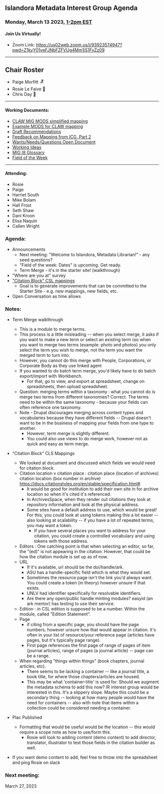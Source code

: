 ## Islandora Metadata Interest Group Agenda
### Monday, March 13 2023, [1-2pm EST](http://www.thetimezoneconverter.com/?t=1%20pm&tz=Toronto&) 
#### Join Us Virtually!
* Zoom Link: https://us02web.zoom.us/j/93923574947?pwd=Z1kyY01veFJNbFZFVUg4Mm1jS1FyZz09

---
## Chair Roster
* Paige Morfitt 🪑
* Rosie Le Faive 📝
* Chris Day 🧶
---

#### Working Documents:
* [CLAW MIG MODS simplified mapping](https://docs.google.com/spreadsheets/d/18u2qFJ014IIxlVpM3JXfDEFccwBZcoFsjbBGpvL0jJI/edit#gid=0)
* [Example MODS for CLAW mapping](https://docs.google.com/spreadsheets/d/1C2Xie7HUDSgRT5v4ldoJvlNdoXz2GHAPvL3PE3TOKW8/edit#gid=1829081124)
* [Draft Recommendations](https://docs.google.com/document/d/15qSO9YcALtYSqd6CUuGx0t8FwUJ5pPwVPz0PA5rU898/edit#heading=h.f9r6knw0rjvu)
* [Feedback on Mapping from ICG, Part 2](https://docs.google.com/document/d/11OpqMMCXM1TFXgsr4yyTQ_cH9DabnD31p7JnuTRQl28/edit?invite=CMWvruEI&ts=5e66437f)
* [Wants/Needs/Questions Open Document](https://docs.google.com/document/d/12Kpb6826TNPzzMuyPS0sESa9TLnmljQmeioWbaPeEdA/edit)
* [Working Ideas](https://github.com/islandora-interest-groups/Islandora-Metadata-Interest-Group/blob/main/working_docs/ideas_and_topics.md)
* [MIG I8 Glossary](https://docs.google.com/document/d/1cfPYFVV9qvvz2VjBRdYUN0CB7AyVDuG-GYavQ27DuBk/edit#heading=h.9fr9xw70meix)
* [Field of the Week](https://docs.google.com/document/d/1rk0o_0byzeHrSKst0Feval_QeVZmo2DeIP0Mk3jaaFc/edit)

---

#### Attending:
* Rosie 
* Paige
* Harriet South
* Mike Bolam 
* Hall Frost
* Seth Shaw
* Dani Kroon
* Elisa Naquin
* Callen Wright



### Agenda: 
* Announcements
  * Next meeting: "Welcome to Islandora, Metadata Librarian!"  - any seed questions?
  * "Field of the week: Dates" is upcoming. Get ready.
  * Term Merge - it's in the starter site! (walkthrough)
* "Where are you at" survey
* ["Citation Block" CSL mappings](https://docs.google.com/spreadsheets/d/1_pSX624v2hMqkwBG0lO26adFStd-1SGvLBdPG3ix6Qs/edit#gid=0)
    * Goal is to generate improvements that can be committed to the Starter Site - e.g. new mappings, new fields, etc. 
* Open Conversation as time allows


### Notes: 
* Term Merge walkthrough
	* This is a module to merge terms. 
	* This process is a little misleading -- when you select merge, it asks if you want to make a new term or select an existing term (so when you want to merge two terms (example: photo and photos) you only select the term you wish to merge, not the term you want the merged term to turn into.
	* However, you cannot do this merge with People, Corporations, or Corporate Body as they use linked agent
	* If you wanted to do batch term merge, you'd likely have to do batch export/import with Workbench.
		* For that, go to view, and export at spreadsheet, change on spreadsheets, then upload spreadsheet. 
	* Question: merging terms within a taxonomy : what you cannot do is merge two terms from different taxonomies? Correct. The terms need to be within the same taxonomy - because your fields can often reference one taxonomy. 
	* Note - Drupal discourages merging across content types and vocabularies because they have different fields -- Drupal doesn't want to be in the business of mapping your fields from one type to another. 
		* However, term merge is  slightly different. 
		* You could also use views to do merge work, however not as quick and easy as term merge. 

* “Citation Block” CLS Mappings
	* We looked at document and discussed which fields we would need for citation block. 
  	* Citation location v citation place : citation place (location of archives) citation location (box number in archive) https://docs.citationstyles.org/en/stable/specification.html#
		* It would be good for institution to add their own site in for archive location so when it's cited it's referenced.
		* In ArchivesSpace, when they render out citations they look at repository information and look at the physical address.
		* Some sites have a default address to use, which would be great! For this, you could look at using tokens making this a lot easier -- also looking at scalability -- if you have a lot of repeated terms, you may want a token. 
			* If you have several places you want to address for your citation, you could create a controlled vocabulary and using tokens with those address. 
 	* Editors : One catching point is that when selecting an editor, so far, the "(ed)" is not appearing in the citation. However, that could be how the citation module is set up as of now. 
 	* URL 
    	* If it's available, url should be the doi/handle/ark. 
    	*  ASU has a handle-specific field which is what they would set. 
		* Sometimes the resource page isn't the link you'd always want. You could create a token (in theory) however unsure if that exists. 
		* UNLV had identifier specifically for resolvable identifiers.
		* Are there any open/public handle minting modules? easyid (an ark mentor) has testing to use their service. 
	* Edition : in CSL edition is supposed to be a number. Within the module, called "Edition Statement".
	* Page 
    	*  if citing from a specific page, you should have the page numbers, however unsure how that would appear in citation. it's often in your list of resource/your reference page (articles have pages, but it's typically page range).
    	*  First page references the first page of range of pages of item (journal articles), range of pages (a journal article) -- page can be a range.
  	*  When regarding "things within things" (book chapters, journal articles, etc).
      	*  There seems to be lacking a container -- like a journal title, a book title, for where those chapters/articles are housed. 
      	*  This may be what 'container-title' is used for. Should we augment the metadata schema to add this now? IR interest group would be interested in this. It's a slippery slope. Maybe this could be a secondary thing -- looking at how many people would have the need for containers  -- also with note that items within a collection could be considered needing a container.
* Plac Published
   * Formatting that would be useful would be the location -- this would require a scope note as how to use/form this. 
	 * Rosie will look to adding content (demo content) to add director, translator, illustrator to test those fields in the citation builder as well. 
* If you want demo content to add, feel free to throw into the spreadsheet and ping Rosie on slack


### Next meeting:
 March 27, 2023
